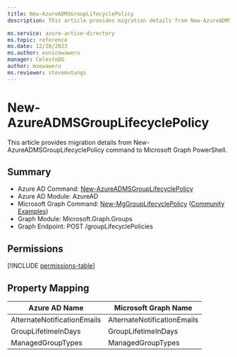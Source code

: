 ```yaml
---
title: New-AzureADMSGroupLifecyclePolicy
description: This article provides migration details from New-AzureADMSGroupLifecyclePolicy command to Microsoft Graph PowerShell.

ms.service: azure-active-directory
ms.topic: reference
ms.date: 12/28/2023
ms.author: eunicewaweru
manager: CelesteDG
author: msewaweru
ms.reviewer: stevemutungi
---
```


# New-AzureADMSGroupLifecyclePolicy

This article provides migration details from New-AzureADMSGroupLifecyclePolicy command to Microsoft Graph PowerShell.

## Summary

+ Azure AD Command: [New-AzureADMSGroupLifecyclePolicy](/powershell/module/azuread/new-azureadmsgrouplifecyclepolicy)
+ Azure AD Module: AzureAD
+ Microsoft Graph Command: [New-MgGroupLifecyclePolicy](/powershell/module/microsoft.graph.groups/new-mggrouplifecyclepolicy) ([Community Examples](https://github.com/orgs/msgraph/discussions?discussions_q=New-MgGroupLifecyclePolicy))
+ Graph Module: Microsoft.Graph.Groups
+ Graph Endpoint: POST /groupLifecyclePolicies

## Permissions

[!INCLUDE [permissions-table](~/graphref/api-reference/v1.0/includes/permissions/grouplifecyclepolicy-post-grouplifecyclepolicies-permissions.md)]

## Property Mapping

|Azure AD Name|Microsoft Graph Name|
|---|---|
|AlternateNotificationEmails|AlternateNotificationEmails|
|GroupLifetimeInDays|GroupLifetimeInDays|
|ManagedGroupTypes|ManagedGroupTypes|